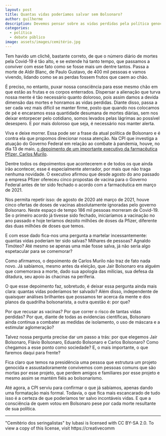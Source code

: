```yaml
---
layout: post
title: Quantas vidas poderíamos salvar sem Bolsonaro?
author: guilherme
description: Devemos pensar sobre as vidas perdidas pela política genocida
categories:
  - política
  - debate público
image: assets/images/cemitério.jpg
---
```


Tem havido um clichê, bastante correto, de que o número diário de mortes pela Covid-19 é tão alto, e se estende há tanto tempo, que passamos a conviver com esse fato como se fosse mais um dentre tantos. Passa a morte de Aldir Blanc, de Paulo Gustavo, de 400 mil pessoas e vamos vivendo, lidando como se as perdas fossem frutos que caem ao chão.

É preciso, no entanto, puxar nossa consciência para esse mesmo chão em que estão as frutas e os corpos enterrados. Dispersar a alienação que turva nossa mente é tão necessário quanto doloroso, pois assim damos a devida dimensão das mortes e honramos as vidas perdidas. Diante disso, passa a ser cada vez mais difícil se manter firme, posto que quando nos colocamos de pé e encaramos essa quantidade desumana de mortes diárias, sem nos deixar entorpecer pelo cotidiano, somos levados pelas lágrimas ao possível desespero. E por mais doloroso que seja, é necessário nos manter alerta.

Viva e deixe morrer. Essa pode ser a frase da atual política de Bolsonaro e é contra ela que propomos direcionar nossa atenção. Na CPI que investiga a atuação do Governo Federal em relação ao combate à pandemia, houve, no dia 13 de maio, [o depoimento de um importante executivo da farmacêutica Pfizer, Carlos Murilo](https://veja.abril.com.br/politica/cpi-da-pandemia-ouve-representante-da-pfizer-nesta-quinta-feira/). 

Dentre todos os depoimentos que acontecerem e de todos os que ainda irão acontecer, esse é especialmente aterrador, por mais que não traga nenhuma novidade. O executivo afirmou que desde agosto do ano passado a empresa Pfizer ofereceu cinco propostas de vacina para o Governo Federal antes de ter sido fechado o acordo com a farmacêutica em março de 2021.

Nos permita repetir isso: de agosto de 2020 até março de 2021, houve cinco ofertas de doses de vacinas absolutamente ignoradas pelo governo Bolsonaro. Neste espaço de tempo 186 mil pessoas morreram de Covid-19. Se o primeiro acordo já tivesse sido fechado, iniciaríamos a vacinação no ano passado e hoje teríamos dezoito milhões de doses da Pfizer, diferente das duas milhões de doses que temos.

E com esse dado fica-nos uma pergunta a martelar incessantemente: quantas vidas poderiam ter sido salvas? Milhares de pessoas? Agnaldo Timóteo? Até mesmo se apenas uma mãe fosse salva, já não seria algo espetacular para se comemorar?

Como afirmamos, o depoimento de Carlos Murilo não traz de fato nada novo. Já sabíamos, mesmo antes da eleição, que Jair Bolsonaro era alguém que comemorava a morte, dado sua apologia das milícias, sua defesa da ditadura, seu apoio às chacinas na periferia.

O que esse depoimento faz, sobretudo, é deixar essa pergunta ainda mais clara: quantas vidas poderíamos ter salvado? Além disso, independente de quaisquer análises brilhantes que possamos ter acerca da mente e dos planos da quadrilha bolsonarista, a outra questão é: por que?

Por que recusar as vacinas? Por que correr o risco de tantas vidas perdidas? Por que, diante de todas as evidencias científicas, Bolsonaro ainda continua a combater as medidas de isolamento, o uso de máscara e a estimular aglomeração?

Talvez nossa pergunta precise dar um passo a trás: por que elegemos Jair Bolsonaro, Flávio Bolsonaro, Eduardo Bolsonaro e Carlos Bolsonaro? Como chegamos a esse ponto como sociedade? E, o mais importante, o que faremos daqui para frente?

Fica claro que temos na presidência uma pessoa que estrutura um projeto genocida e assustadoramente convivemos com pessoas comuns que são mortas por esse projeto, que perdem amigos e familiares por esse projeto e mesmo assim se mantém fiéis ao bolsonarismo.

Até agora, a CPI serviu para confirmar o que já sabíamos, apenas dando uma formatação mais formal. Todavia, o que fica mais escancarado de tudo isso é a certeza de que poderíamos ter salvo incontáveis vidas. E que a consciência de quem votou em Bolsonaro pese por cada morte resultante de sua política.

---

"Cemitério dos seringalistas" by lubasi is licensed with CC BY-SA 2.0. To view a copy of this license, visit https://creativecomm
